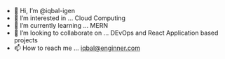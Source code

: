 - 👋 Hi, I’m @iqbal-igen
- 👀 I’m interested in ... Cloud Computing
- 🌱 I’m currently learning ... MERN
- 💞️ I’m looking to collaborate on ... DEvOps and React Application based projects
- 📫 How to reach me ... iqbal@enginner.com

<!---
iqbal-igen/iqbal-igen is a ✨ special ✨ repository because its `README.md` (this file) appears on your GitHub profile.
You can click the Preview link to take a look at your changes.
--->
